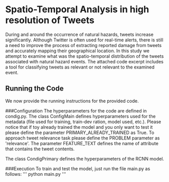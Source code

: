 # Spatio-Temporal Analysis in high resolution of Tweets

During and around the occurrence of natural hazards, tweets increase significantly.
Although Twitter is often used for real-time alerts, there is still a need to improve the process of extracting reported damage from tweets and accurately mapping their geographical location.
In this study we attempt to examine what was the spatio-temporal distribution of the tweets associated with natural hazard events.
The attached code excerpt includes a tool for classifying tweets as relevant or not relevant to the examined event.

## Running the Code
We now provide the running instructions for the provided code.

###Configuration
The hyperparameters for the code are defined in condig.py.
The class ConfigMain defines hyperparameters used for the metadata (file used for training, train-dev ration, model used, etc.).
Please notice that if toy already trained the model and you only want to test it please define the parameter PRIMARY_ALREADY_TRAINED as True.
To approach tweet relevance task please define the PROBLEM parameter as 'relevance'.
The parameter FEATURE_TEXT defines the name of attribute that contains the tweet contents.

The class CondigPrimary defines the hyperparameters of the RCNN model.


###Execution
To train and test the model, just run the file main.py as follows:
'''
python main.py
'''
